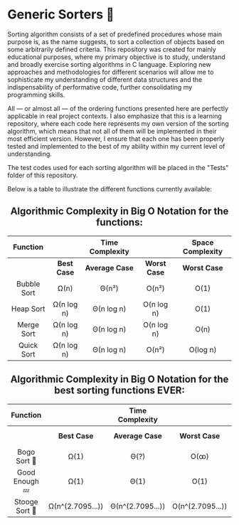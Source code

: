 # Generic Sorters 🔢

Sorting algorithm consists of a set of predefined procedures whose main purpose is, as the name suggests, to sort a collection of objects based on some arbitrarily defined criteria. This repository was created for mainly educational purposes, where my primary objective is to study, understand and broadly exercise sorting algorithms in C language. Exploring new approaches and methodologies for different scenarios will allow me to sophisticate my understanding of different data structures and the indispensability of performative code, further consolidating my programming skills. 

All — or almost all — of the ordering functions presented here are perfectly applicable in real project contexts. I also emphasize that this is a learning repository, where each code here represents my own version of the sorting algorithm, which means that not all of them will be implemented in their most efficient version. However, I ensure that each one has been properly tested and implemented to the best of my ability within my current level of understanding.

The test codes used for each sorting algorithm will be placed in the "Tests" folder of this repository.

Below is a table to illustrate the different functions currently available:

<div align="center">

## Algorithmic Complexity in Big O Notation for the functions:

| Function                |                  | Time Complexity    |                  | Space Complexity |
|:-----------------------:|:----------------:|:------------------:|:----------------:|:----------------:|
|                         | **Best Case**    | **Average Case**   | **Worst Case**   | **Worst Case**   |
| Bubble Sort             | Ω(n)             | Θ(n²)              | O(n²)            | O(1)             |
| Heap Sort               | Ω(n log n)       | Θ(n log n)         | O(n log n)       | O(1)             |
| Merge Sort              | Ω(n log n)       | Θ(n log n)         | O(n log n)       | O(n)             |
| Quick Sort              | Ω(n log n)       | Θ(n log n)         | O(n²)            | O(log n)         |


## Algorithmic Complexity in Big O Notation for the best sorting functions EVER:
| Function                |                  | Time Complexity    |                  | Space Complexity |
|:-----------------------:|:----------------:|:------------------:|:----------------:|:----------------:|
|                         | **Best Case**    | **Average Case**   | **Worst Case**   | **Worst Case**   |
| Bogo Sort 🤹            | Ω(1)             | Θ(?)               | O(ꝏ)            | O(1)             |
| Good Enough 💤          | Ω(1)             | Θ(1)               | O(1)             | O(1)             |
| Stooge Sort 🪼          | Ω(n^(2.7095...)) | Θ(n^(2.7095...))   | O(n^(2.7095...)) | O(n)             |

</div>
